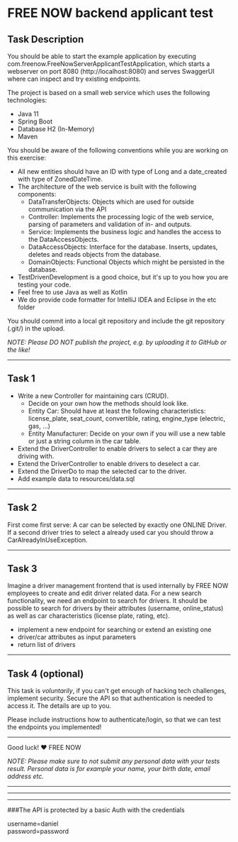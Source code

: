 # FREE NOW backend applicant test

## Task Description
You should be able to start the example application by executing com.freenow.FreeNowServerApplicantTestApplication, which starts a webserver on port 8080 (http://localhost:8080) and serves SwaggerUI where can inspect and try existing endpoints.

The project is based on a small web service which uses the following technologies:

* Java 11
* Spring Boot
* Database H2 (In-Memory)
* Maven


You should be aware of the following conventions while you are working on this exercise:

 * All new entities should have an ID with type of Long and a date_created with type of ZonedDateTime.
 * The architecture of the web service is built with the following components:
 	* DataTransferObjects: Objects which are used for outside communication via the API
    * Controller: Implements the processing logic of the web service, parsing of parameters and validation of in- and outputs.
    * Service: Implements the business logic and handles the access to the DataAccessObjects.
    * DataAccessObjects: Interface for the database. Inserts, updates, deletes and reads objects from the database.
    * DomainObjects: Functional Objects which might be persisted in the database.
 * TestDrivenDevelopment is a good choice, but it's up to you how you are testing your code.
 * Feel free to use Java as well as Kotlin
 * We do provide code formatter for IntelliJ IDEA and Eclipse in the etc folder

You should commit into a local git repository and include the git repository (.git/) in the upload.

_NOTE: Please DO NOT publish the project, e.g. by uploading it to GitHub or the like!_

---

## Task 1
 * Write a new Controller for maintaining cars (CRUD).
   * Decide on your own how the methods should look like.
   * Entity Car: Should have at least the following characteristics: license_plate, seat_count, convertible, rating, engine_type (electric, gas, ...)
   * Entity Manufacturer: Decide on your own if you will use a new table or just a string column in the car table.
 * Extend the DriverController to enable drivers to select a car they are driving with.
 * Extend the DriverController to enable drivers to deselect a car.
 * Extend the DriverDo to map the selected car to the driver.
 * Add example data to resources/data.sql

---


## Task 2
First come first serve: A car can be selected by exactly one ONLINE Driver. If a second driver tries to select a already used car you should throw a CarAlreadyInUseException.

---


## Task 3
Imagine a driver management frontend that is used internally by FREE NOW employees to create and edit driver related data. For a new search functionality, we need an endpoint to search for drivers. It should be possible to search for drivers by their attributes (username, online_status) as well as car characteristics (license plate, rating, etc).

* implement a new endpoint for searching or extend an existing one
* driver/car attributes as input parameters
* return list of drivers

---


## Task 4 (optional)
This task is _voluntarily_, if you can't get enough of hacking tech challenges, implement security.
Secure the API so that authentication is needed to access it. The details are up to you.

Please include instructions how to authenticate/login, so that we can test the endpoints you implemented!

---

Good luck!
❤️ FREE NOW



_NOTE: Please make sure to not submit any personal data with your tests result. Personal data is for example your name, your birth date, email address etc._

--------------------------------------
--------------------------------------
--------------------------------------

###The API is protected by a basic Auth with the credentials

username=daniel <br>
password=password